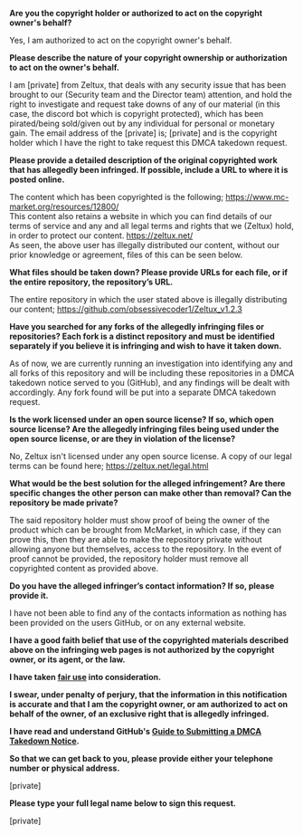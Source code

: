 **Are you the copyright holder or authorized to act on the copyright owner's behalf?**

Yes, I am authorized to act on the copyright owner's behalf.

**Please describe the nature of your copyright ownership or authorization to act on the owner's behalf.**

I am [private] from Zeltux, that deals with any security issue that has been brought to our (Security team and the Director team) attention, and hold the right to investigate and request take downs of any of our material (in this case, the discord bot which is copyright protected), which has been pirated/being sold/given out by any individual for personal or monetary gain. The email address of the [private] is; [private] and is the copyright holder which I have the right to take request this DMCA takedown request.

**Please provide a detailed description of the original copyrighted work that has allegedly been infringed. If possible, include a URL to where it is posted online.**

The content which has been copyrighted is the following; https://www.mc-market.org/resources/12800/  
This content also retains a website in which you can find details of our terms of service and any and all legal terms and rights that we (Zeltux) hold, in order to protect our content. https://zeltux.net/  
As seen, the above user has illegally distributed our content, without our prior knowledge or agreement, files of this can be seen below.

**What files should be taken down? Please provide URLs for each file, or if the entire repository, the repository’s URL.**

The entire repository in which the user stated above is illegally distributing our content; https://github.com/obsessivecoder1/Zeltux_v1.2.3

**Have you searched for any forks of the allegedly infringing files or repositories? Each fork is a distinct repository and must be identified separately if you believe it is infringing and wish to have it taken down.**

As of now, we are currently running an investigation into identifying any and all forks of this repository and will be including these repositories in a DMCA takedown notice served to you (GitHub), and any findings will be dealt with accordingly. Any fork found will be put into a separate DMCA takedown request.

**Is the work licensed under an open source license? If so, which open source license? Are the allegedly infringing files being used under the open source license, or are they in violation of the license?**

No, Zeltux isn't licensed under any open source license. A copy of our legal terms can be found here; https://zeltux.net/legal.html

**What would be the best solution for the alleged infringement? Are there specific changes the other person can make other than removal? Can the repository be made private?**

The said repository holder must show proof of being the owner of the product which can be brought from McMarket, in which case, if they can prove this, then they are able to make the repository private without allowing anyone but themselves, access to the repository. In the event of proof cannot be provided, the repository holder must remove all copyrighted content as provided above.

**Do you have the alleged infringer’s contact information? If so, please provide it.**

I have not been able to find any of the contacts information as nothing has been provided on the users GitHub, or on any external website.

**I have a good faith belief that use of the copyrighted materials described above on the infringing web pages is not authorized by the copyright owner, or its agent, or the law.**

**I have taken <a href="https://www.lumendatabase.org/topics/22">fair use</a> into consideration.**

**I swear, under penalty of perjury, that the information in this notification is accurate and that I am the copyright owner, or am authorized to act on behalf of the owner, of an exclusive right that is allegedly infringed.**

**I have read and understand GitHub's <a href="https://docs.github.com/articles/guide-to-submitting-a-dmca-takedown-notice/">Guide to Submitting a DMCA Takedown Notice</a>.**

**So that we can get back to you, please provide either your telephone number or physical address.**

[private]

**Please type your full legal name below to sign this request.**

[private]
